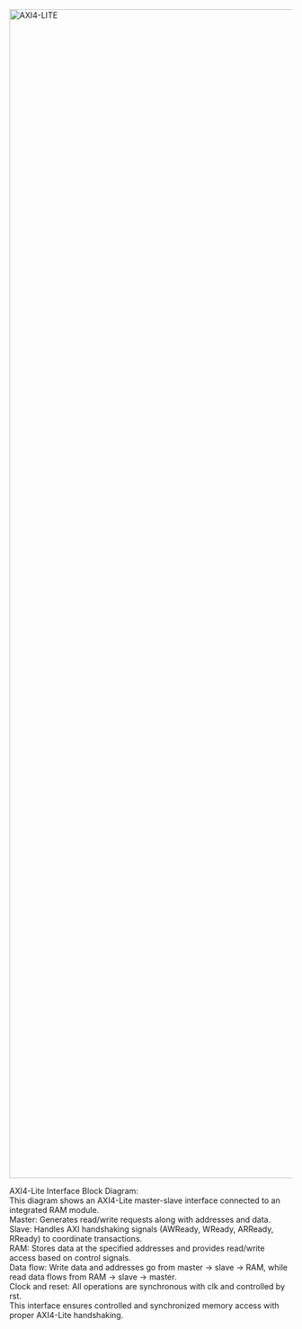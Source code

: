<img width="2020" height="2080" alt="AXI4-LITE" src="https://github.com/user-attachments/assets/724dcf7c-c8c5-4442-86d5-ffc6cb0ddc38" />

AXI4-Lite Interface Block Diagram:  
This diagram shows an AXI4-Lite master-slave interface connected to an integrated RAM module.  
Master: Generates read/write requests along with addresses and data.  
Slave: Handles AXI handshaking signals (AWReady, WReady, ARReady, RReady) to coordinate transactions.  
RAM: Stores data at the specified addresses and provides read/write access based on control signals.  
Data flow: Write data and addresses go from master → slave → RAM, while read data flows from RAM → slave → master.  
Clock and reset: All operations are synchronous with clk and controlled by rst.  
This interface ensures controlled and synchronized memory access with proper AXI4-Lite handshaking.

